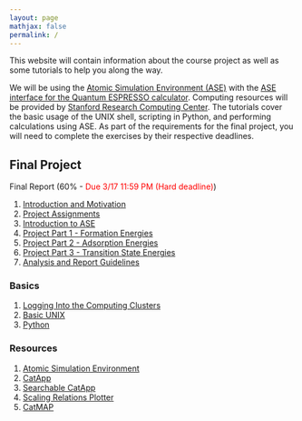 ```yaml
---
layout: page
mathjax: false 
permalink: /
---
```


This website will contain information about the course project as well as some tutorials to help you along the way.

We will be using the [Atomic Simulation Environment (ASE)](https://wiki.fysik.dtu.dk/ase/) with the [ASE interface for the Quantum ESPRESSO calculator](http://github.com/vossjo/ase-espresso). Computing resources will be provided by [Stanford Research Computing Center](https://srcc.stanford.edu/). The tutorials cover the basic usage of the UNIX shell, scripting in Python, and performing calculations using ASE. As part of the requirements for the final project, you will need to complete the exercises by their respective deadlines.


## Final Project ##
Final Report (60% - <font color="red">Due 3/17 11:59 PM (Hard deadline)</font>)

1. [Introduction and Motivation](Motivation/)
2. [Project Assignments](Project_Assignments/)
3. [Introduction to ASE](ASE/)
4. [Project Part 1 - Formation Energies](ASE/Formation_Energies/)
5. [Project Part 2 - Adsorption Energies](ASE/Adsorption_Energies/)
6. [Project Part 3 - Transition State Energies](ASE/Transition_States/)
7. [Analysis and Report Guidelines](Report/)

### Basics ###

1. [Logging Into the Computing Clusters](Clusters/)
2. [Basic UNIX](UNIX/)
3. [Python](Python/)

### Resources ###

1. [Atomic Simulation Environment](https://wiki.fysik.dtu.dk/ase/)
2. [CatApp](http://slac.stanford.edu/~strabo/catapp/catapp.htm)
3. [Searchable CatApp](http://web.stanford.edu/~ctsai89/cgi-bin/apps/katapp/search)
4. [Scaling Relations Plotter](http://web.stanford.edu/~ctsai89/cgi-bin/apps/katapp/plot)
3. [CatMAP](https://github.com/SUNCAT-Center/catmap)
